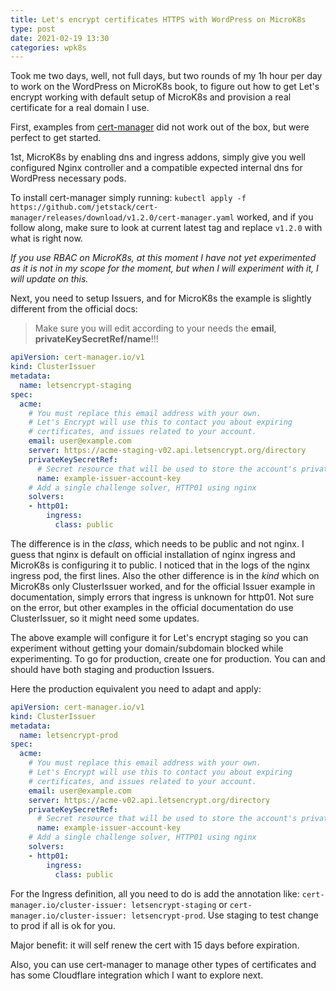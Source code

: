 ```yaml
---
title: Let's encrypt certificates HTTPS with WordPress on MicroK8s
type: post
date: 2021-02-19 13:30
categories: wpk8s
---
```


Took me two days, well, not full days, but two rounds of my 1h hour per
day to work on the WordPress on MicroK8s book, to figure out how to get
Let's encrypt working with default setup of MicroK8s and provision a real
certificate for a real domain I use.

First, examples from [cert-manager](https://cert-manager.io/docs/) did not
work out of the box, but were perfect to get started.

1st, MicroK8s by enabling dns and ingress addons, simply give you well
configured Nginx controller and a compatible expected internal dns for
WordPress necessary pods.

To install cert-manager simply running:
`kubectl apply -f https://github.com/jetstack/cert-manager/releases/download/v1.2.0/cert-manager.yaml`
worked, and if you follow along, make sure to look at current latest tag and replace `v1.2.0` with what is right now.

*If you use RBAC on MicroK8s, at this moment I have not yet experimented as
it is not in my scope for the moment, but when I will experiment with it, I
will update on this.*

Next, you need to setup Issuers, and for MicroK8s the example is slightly
different from the official docs:

> Make sure you will edit according to your needs the **email**,
> **privateKeySecretRef/name**!!!

```yaml
apiVersion: cert-manager.io/v1
kind: ClusterIssuer
metadata:
  name: letsencrypt-staging
spec:
  acme:
    # You must replace this email address with your own.
    # Let's Encrypt will use this to contact you about expiring
    # certificates, and issues related to your account.
    email: user@example.com
    server: https://acme-staging-v02.api.letsencrypt.org/directory
    privateKeySecretRef:
      # Secret resource that will be used to store the account's private key.
      name: example-issuer-account-key
    # Add a single challenge solver, HTTP01 using nginx
    solvers:
    - http01:
        ingress:
          class: public
```

The difference is in the *class*, which needs to be public and not nginx. I
guess that nginx is default on official installation of nginx ingress and
MicroK8s is configuring it to public. I noticed that in the logs of
the nginx ingress pod, the first lines. Also the other difference is in
the *kind* which on MicroK8s only ClusterIssuer worked, and for the official
Issuer example in documentation, simply errors that ingress is unknown for http01.
Not sure on the error, but other examples in the official documentation
do use ClusterIssuer, so it might need some updates.

The above example will configure it for Let's encrypt staging so you can
experiment without getting your domain/subdomain blocked while experimenting.
To go for production, create one for production. You can and should have
both staging and production Issuers.

Here the production equivalent you need to adapt and apply:

```yaml
apiVersion: cert-manager.io/v1
kind: ClusterIssuer
metadata:
  name: letsencrypt-prod
spec:
  acme:
    # You must replace this email address with your own.
    # Let's Encrypt will use this to contact you about expiring
    # certificates, and issues related to your account.
    email: user@example.com
    server: https://acme-v02.api.letsencrypt.org/directory
    privateKeySecretRef:
      # Secret resource that will be used to store the account's private key.
      name: example-issuer-account-key
    # Add a single challenge solver, HTTP01 using nginx
    solvers:
    - http01:
        ingress:
          class: public
```

For the Ingress definition, all you need to do is add the annotation like:
`cert-manager.io/cluster-issuer: letsencrypt-staging` or
`cert-manager.io/cluster-issuer: letsencrypt-prod`. Use staging to test
change to prod if all is ok for you.

Major benefit: it will self renew the cert with 15 days before expiration.

Also, you can use cert-manager to manage other types of certificates and
has some Cloudflare integration which I want to explore next.
